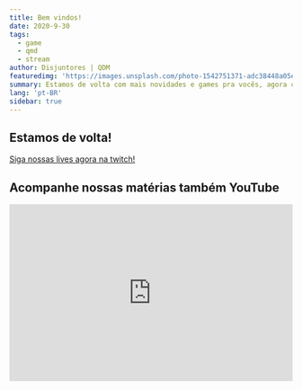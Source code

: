 ```yaml
---
title: Bem vindos!
date: 2020-9-30
tags: 
  - game
  - qmd
  - stream
author: Disjuntores | QDM
featuredimg: 'https://images.unsplash.com/photo-1542751371-adc38448a05e?ixlib=rb-1.2.1&ixid=eyJhcHBfaWQiOjEyMDd9&auto=format&fit=crop&w=1500&q=80'
summary: Estamos de volta com mais novidades e games pra vocês, agora com uma equipe maior e mais conteúdo!
lang: 'pt-BR'
sidebar: true
---
```


## Estamos de volta!

[Siga nossas lives agora na twitch!](http://google.com)

## Acompanhe nossas matérias também YouTube

<iframe width="100%" height="315" src="https://www.youtube.com/embed/oJgTl5zFXI4" frameborder="0" allow="autoplay; encrypted-media" allowfullscreen></iframe>